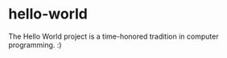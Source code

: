 hello-world
===========

The Hello World project is a time-honored tradition in computer programming.
:)
